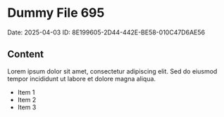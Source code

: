 # Dummy File 695

Date: 2025-04-03
ID: 8E199605-2D44-442E-BE58-010C47D6AE56

## Content

Lorem ipsum dolor sit amet, consectetur adipiscing elit.
Sed do eiusmod tempor incididunt ut labore et dolore magna aliqua.

* Item 1
* Item 2
* Item 3

